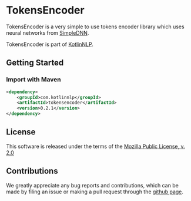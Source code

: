 # TokensEncoder

TokensEncoder is a very simple to use tokens encoder library which uses neural networks from [SimpleDNN](https://github.com/nlpstep/simplednn "SimpleDNN").

TokensEncoder is part of [KotlinNLP](http://kotlinnlp.com/ "KotlinNLP").


## Getting Started

### Import with Maven

```xml
<dependency>
    <groupId>com.kotlinnlp</groupId>
    <artifactId>tokensencoder</artifactId>
    <version>0.2.1</version>
</dependency>
```


## License

This software is released under the terms of the 
[Mozilla Public License, v. 2.0](https://mozilla.org/MPL/2.0/ "Mozilla Public License, v. 2.0")


## Contributions

We greatly appreciate any bug reports and contributions, which can be made by filing an issue or making a pull 
request through the [github page](https://github.com/KotlinNLP/TokensEncoder "TokensEncoder on GitHub").
